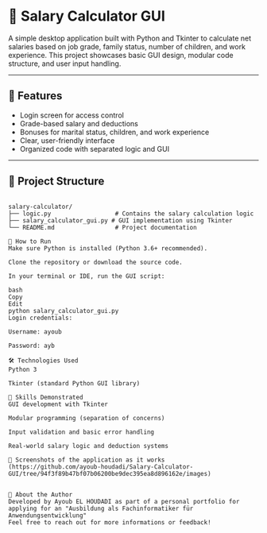 # 💼 Salary Calculator GUI

A simple desktop application built with Python and Tkinter to calculate net salaries based on job grade, family status, number of children, and work experience. This project showcases basic GUI design, modular code structure, and user input handling.

---

## 🧮 Features

- Login screen for access control  
- Grade-based salary and deductions  
- Bonuses for marital status, children, and work experience  
- Clear, user-friendly interface  
- Organized code with separated logic and GUI

---

## 📁 Project Structure

```plaintext

salary-calculator/
├── logic.py                  # Contains the salary calculation logic
├── salary_calculator_gui.py # GUI implementation using Tkinter
└── README.md                 # Project documentation

🚀 How to Run
Make sure Python is installed (Python 3.6+ recommended).

Clone the repository or download the source code.

In your terminal or IDE, run the GUI script:

bash
Copy
Edit
python salary_calculator_gui.py
Login credentials:

Username: ayoub

Password: ayb

🛠️ Technologies Used
Python 3

Tkinter (standard Python GUI library)

🧠 Skills Demonstrated
GUI development with Tkinter

Modular programming (separation of concerns)

Input validation and basic error handling

Real-world salary logic and deduction systems

📸 Screenshots of the application as it works
(https://github.com/ayoub-houdadi/Salary-Calculator-GUI/tree/94f3f89b47bf07b06200be9dec395ea8d896162e/images)


🙋 About the Author
Developed by Ayoub EL HOUDADI as part of a personal portfolio for applying for an "Ausbildung als Fachinformatiker für Anwendungsentwicklung"
Feel free to reach out for more informations or feedback!
